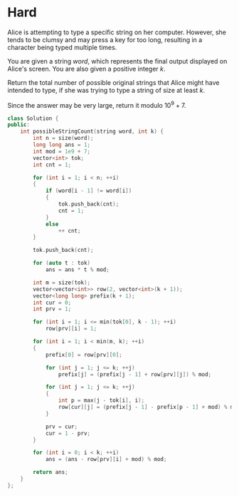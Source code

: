 # Hard

Alice is attempting to type a specific string on her computer. However, she tends to be clumsy and may press a key for too long, resulting in a character being typed multiple times.

You are given a string $word$, which represents the final output displayed on Alice's screen. You are also given a positive integer $k$.

Return the total number of possible original strings that Alice might have intended to type, if she was trying to type a string of size at least $k$.

Since the answer may be very large, return it modulo $10^9 + 7$.

```cpp
class Solution {
public:
    int possibleStringCount(string word, int k) {
        int n = size(word);
        long long ans = 1;
        int mod = 1e9 + 7;
        vector<int> tok;
        int cnt = 1;

        for (int i = 1; i < n; ++i)
        {
            if (word[i - 1] != word[i])
            {
                tok.push_back(cnt);
                cnt = 1;
            }
            else
                ++ cnt;
        }

        tok.push_back(cnt);

        for (auto t : tok)
            ans = ans * t % mod;

        int m = size(tok);
        vector<vector<int>> row(2, vector<int>(k + 1));
        vector<long long> prefix(k + 1);
        int cur = 0;
        int prv = 1;

        for (int i = 1; i <= min(tok[0], k - 1); ++i)
            row[prv][i] = 1;

        for (int i = 1; i < min(m, k); ++i)
        {
            prefix[0] = row[prv][0];

            for (int j = 1; j <= k; ++j)
                prefix[j] = (prefix[j - 1] + row[prv][j]) % mod;

            for (int j = 1; j <= k; ++j)
            {
                int p = max(j - tok[i], i);
                row[cur][j] = (prefix[j - 1] - prefix[p - 1] + mod) % mod;
            }

            prv = cur;
            cur = 1 - prv;
        }

        for (int i = 0; i < k; ++i)
            ans = (ans - row[prv][i] + mod) % mod;

        return ans;
    }
};
```
